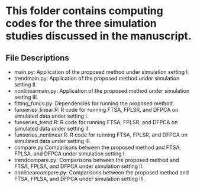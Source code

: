 # This folder contains computing codes for the three simulation studies discussed in the manuscript.


## File Descriptions

- main.py: Application of the proposed method under simulation setting I.
- trendmain.py: Application of the proposed method under simulation setting II.
- nonlinearmain.py: Application of the proposed method under simulation setting III.
- fitting_funcs.py: Dependencies for running the proposed method.
- funseries_linear.R: R code for running FTSA, FPLSR, and DFPCA on simulated data under setting I.
- funseries_trend.R: R code for running FTSA, FPLSR, and DFPCA on simulated data under setting II.
- funseries_nonlinear.R: R code for running FTSA, FPLSR, and DFPCA on simulated data under setting III.
- compare.py:Comparisons between the proposed method and FTSA, FPLSA, and DFPCA under simulation setting I.
- trendcompare.py: Comparisons between the proposed method and FTSA, FPLSA, and DFPCA under simulation setting II.
- nonlinearcompare.py: Comparisons between the proposed method and FTSA, FPLSA, and DFPCA under simulation setting III.
